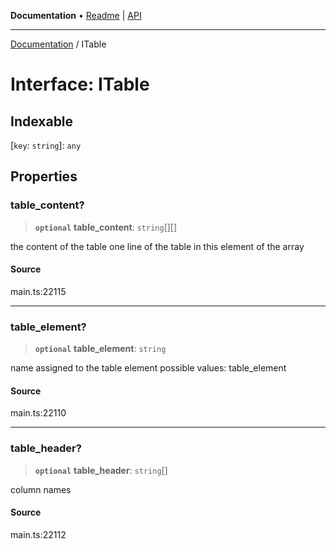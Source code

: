 **Documentation** • [Readme](../README.md) \| [API](../globals.md)

***

[Documentation](../README.md) / ITable

# Interface: ITable

## Indexable

 \[`key`: `string`\]: `any`

## Properties

### table\_content?

> **`optional`** **table\_content**: `string`[][]

the content of the table
one line of the table in this element of the array

#### Source

main.ts:22115

***

### table\_element?

> **`optional`** **table\_element**: `string`

name assigned to the table element
possible values:
table_element

#### Source

main.ts:22110

***

### table\_header?

> **`optional`** **table\_header**: `string`[]

column names

#### Source

main.ts:22112
